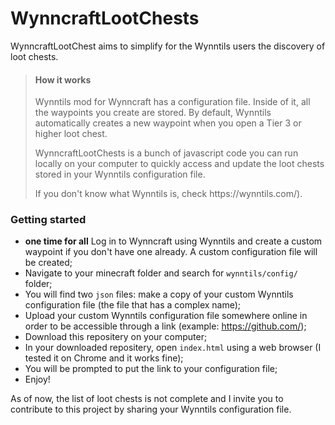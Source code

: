 # WynncraftLootChests

<p>WynncraftLootChest aims to simplify for the Wynntils users the discovery of loot chests.</p>

> #### How it works
> <p>Wynntils mod for Wynncraft has a configuration file. Inside of it, all the waypoints you create are stored. By default, Wynntils automatically creates a new waypoint when you open a Tier 3 or higher loot chest.</p>
> <p>WynncraftLootChests is a bunch of javascript code you can run locally on your computer to quickly access and update the loot chests stored in your Wynntils configuration file.</p>
> <p>If you don't know what Wynntils is, check https://wynntils.com/).</p>

### Getting started

- __one time for all__ Log in to Wynncraft using Wynntils and create a custom waypoint if you don't have one already. A custom configuration file will be created;
- Navigate to your minecraft folder and search for <code>wynntils/config/</code> folder;
- You will find two <code>json</code> files: make a copy of your custom Wynntils configuration file (the file that has a complex name);
- Upload your custom Wynntils configuration file somewhere online in order to be accessible through a link (example: https://github.com/);
- Download this repositery on your computer;
- In your downloaded repositery, open <code>index.html</code> using a web browser (I tested it on Chrome and it works fine);
- You will be prompted to put the link to your configuration file;
- Enjoy!

As of now, the list of loot chests is not complete and I invite you to contribute to this project by sharing your Wynntils configuration file.
